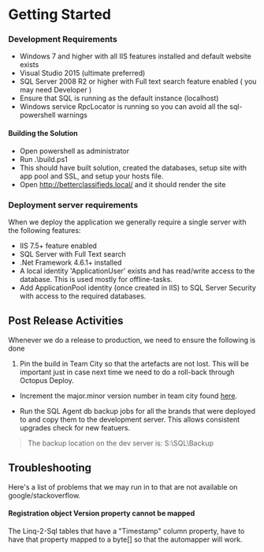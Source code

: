 # Getting Started #

### Development Requirements

- Windows 7 and higher with all IIS features installed and default website exists
- Visual Studio 2015 (ultimate preferred)
- SQL Server 2008 R2 or higher with Full text search feature enabled ( you may need Developer  )
- Ensure that SQL is running as the default instance (localhost)
- Windows service RpcLocator is running so you can avoid all the sql-powershell warnings


#### Building the Solution

- Open powershell as administrator
- Run .\build.ps1
- This should have built solution, created the databases, setup site with app pool and SSL, and setup your hosts file.
- Open http://betterclassifieds.local/ and it should render the site


### Deployment server requirements

When we deploy the application we generally require a single server with the following features:

- IIS 7.5+ feature enabled
- SQL Server with Full Text search
- .Net Framework 4.6.1+ installed
- A local identity 'ApplicationUser' exists and has read/write access to the database. This is used mostly for offline-tasks.
- Add ApplicationPool identity (once created in IIS) to SQL Server Security with access to the required databases.

## Post Release Activities


Whenever we do a release to production, we need to ensure the following is done


1. Pin the build in Team City so that the artefacts are not lost. This will be important just in case next time we need to do a roll-back through Octopus Deploy.

- Increment the major.minor version number in team city found [here](http://build.paramountit.com.au/admin/editBuildParams.html?id=buildType:bt2).

- Run the SQL Agent db backup jobs for all the brands that were deployed to and copy them to the development server. This allows consistent upgrades check for new featuers. 
> The backup location on the dev server is: S:\SQL\Backup



## Troubleshooting
Here's a list of problems that we may run in to that are not available on google/stackoverflow.

#### Registration object Version property cannot be mapped 

The Linq-2-Sql tables that have a "Timestamp" column property, have to have that
property mapped to a byte[] so that the automapper will work.